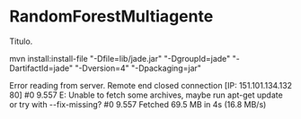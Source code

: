 # RandomForestMultiagente
Titulo.

mvn install:install-file "-Dfile=lib/jade.jar" "-DgroupId=jade" "-DartifactId=jade" "-Dversion=4" "-Dpackaging=jar"

Error reading from server. Remote end closed connection [IP: 151.101.134.132 80]
#0 9.557 E: Unable to fetch some archives, maybe run apt-get update or try with --fix-missing?
#0 9.557 Fetched 69.5 MB in 4s (16.8 MB/s)